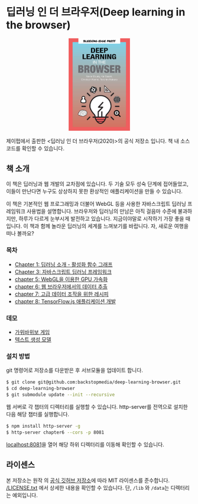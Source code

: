 # 딥러닝 인 더 브라우저(Deep learning in the browser)

<p align="center">
<img src="cover.jpg?raw=true" width="33%"/>
</p>

제이펍에서 출판한 <딥러닝 인 더 브라우저(2020)>의 공식 저장소 입니다. 책 내 소스 코드를 확인할 수 있습니다.

## 책 소개
이 책은 딥러닝과 웹 개발의 교차점에 있습니다. 두 기술 모두 성숙 단계에 접어들었고, 이들이 만난다면 누구도 상상하지 못한 환상적인 애플리케이션을 만들 수 있습니다.

이 책은 기본적인 웹 프로그래밍과 더불어 WebGL 등을 사용한 자바스크립트 딥러닝 프레임워크 사용법을 설명합니다. 브라우저와 딥러닝의 만남은 아직 걸음마 수준에 불과하지만, 하루가 다르게 눈부시게 발전하고 있습니다. 지금이야말로 시작하기 가장 좋을 때입니다. 이 책과 함께 놀라운 딥러닝의 세계를 느껴보기를 바랍니다. 자, 새로운 여행을 떠나 볼까요?

### 목차
* [Chapter 1: 딥러닝 소개 - 활성화 함수 그래프](/chapter1)
* [Chapter 3: 자바스크립트 딥러닝 프레임워크](/chapter3)
* [chapter 5: WebGL을 이용한 GPU 가속화](/chapter5)
* [chapter 6: 웹 브라우저에서의 데이터 추출](/chapter6)
* [chapter 7: 고급 데이터 조작을 위한 레시피](/chapter7)
* [chapter 8:  TensorFlow.js 애플리케이션 개발](/chapter8)

### 데모
* [가위바위보 게임](https://reiinakano.com/tfjs-rock-paper-scissors/)
* [텍스트 생성 모델](https://reiinakano.com/tfjs-lstm-text-generation/)
  
### 설치 방법

git 명령어로 저장소를 다운받은 후 서브모듈을 업데이트 합니다.

```sh
$ git clone git@github.com:backstopmedia/deep-learning-browser.git
$ cd deep-learning-browser
$ git submodule update --init --recursive
```

웹 서버로 각 챕터의 디렉터리를 실행할 수 있습니다. http-server를 전역으로 설치한 다음 해당 챕터를 실행합니다.

```sh
$ npm install http-server -g
$ http-server chapter6 --cors -p 8081
```

[localhost:8081](http://localhost:8081)을 열어 해당 하위 디렉터리를 이동해 확인할 수 있습니다.

## 라이센스 

본 저장소는 원작 <Deep learning in the browser>의 [공식 깃허브 저장소](https://github.com/backstopmedia/deep-learning-browser)에 따라 MIT 라이센스를 준수합니다. [/LICENSE.txt](/LICENSE.txt) 에서 상세한 내용을 확인할 수 있습니다. 단, `/lib` 와 `/data`는 디렉터리는 예외입니다.
